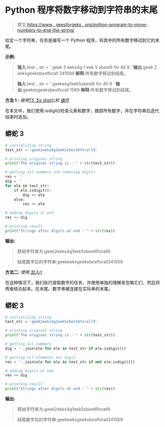 # Python 程序将数字移动到字符串的末尾

> 原文:[https://www . geesforgeks . org/python-program-to-move-numbers-to-end-the-string/](https://www.geeksforgeeks.org/python-program-to-move-numbers-to-the-end-of-the-string/)

给定一个字符串，任务是编写一个 Python 程序，将其中的所有数字移动到它的末尾。

**示例:**

> **输入**:test _ str = ' geek 2 eeks4g 1 eek 5 sbest6 for All 9 '
> **输出**:geek 2 eeksgeeksbestforall 241569
> **解释**:所有数字移动到结尾。
> 
> **输入**:test _ str = ' geekesg1eek5sbest6 for All 9 '
> **输出**:geekesgeeksbestforall 1569
> **解释**:所有数字移动到结尾。

**方法 1 :** *使用*[T5【is digit()](https://www.geeksforgeeks.org/python-string-isdigit-application/)*和* [*循环*](https://www.geeksforgeeks.org/loops-in-python/)

在本文中，我们使用 isdigit()检查元素和数字，跟踪所有数字，并在字符串后迭代结束时追加。

## 蟒蛇 3

```py
# initializing string
test_str = 'geek2eeks4g1eek5sbest6forall9'

# printing original string
print("The original string is : " + str(test_str))

# getting all numbers and removing digits
res = ''
dig = ''
for ele in test_str:
    if ele.isdigit():
        dig += ele
    else:
        res += ele

# adding digits at end
res += dig

# printing result
print("Strings after digits at end : " + str(res))
```

**输出:**

> 原始字符串为:geek2eeks4g1eek5sbest6forall9
> 
> 结尾数字后的字符串:geekeeksgeeksbestforall241569

**方法二:** *使用* [*加入()*](https://www.geeksforgeeks.org/join-function-python/)

在这种情况下，我们执行提取数字的任务，并使用单独的理解来忽略它们，然后将两者结合起来。在末尾，数字串被连接在实际串的末尾。

## 蟒蛇 3

```py
# initializing string
test_str = 'geek2eeks4g1eek5sbest6forall9'

# printing original string
print("The original string is : " + str(test_str))

# getting all numbers
dig = ''.join(ele for ele in test_str if ele.isdigit())

# getting all elements not digit
res = ''.join(ele for ele in test_str if not ele.isdigit())

# adding digits at end
res += dig

# printing result
print("Strings after digits at end : " + str(res))
```

**输出:**

> 原始字符串为:geek2eeks4g1eek5sbest6forall9
> 
> 结尾数字后的字符串:geekeeksgeeksbestforall241569
